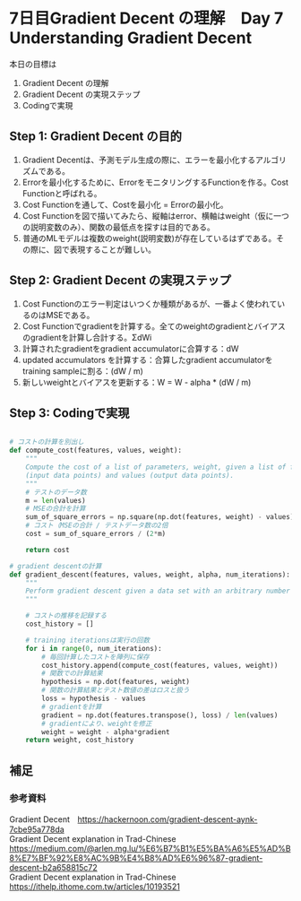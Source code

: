 # 7日目Gradient Decent の理解　Day 7 Understanding Gradient Decent

本日の目標は
1. Gradient Decent の理解
2. Gradient Decent の実現ステップ
3. Codingで実現

## Step 1: Gradient Decent の目的

1. Gradient Decentは、予測モデル生成の際に、エラーを最小化するアルゴリズムである。
2. Errorを最小化するために、ErrorをモニタリングするFunctionを作る。Cost Functionと呼ばれる。
3. Cost Functionを通して、Costを最小化 = Errorの最小化。
4. Cost Functionを図で描いてみたら、縦軸はerror、横軸はweight（仮に一つの説明変数のみ）、関数の最低点を探すは目的である。
5. 普通のMLモデルは複数のweight(説明変数)が存在しているはずである。その際に、図で表現することが難しい。


## Step 2: Gradient Decent の実現ステップ
1. Cost Functionのエラー判定はいつくか種類があるが、一番よく使われているのはMSEである。
2. Cost Functionでgradientを計算する。全てのweightのgradientとバイアスのgradientを計算し合計する。ΣdWi
3. 計算されたgradientをgradient accumulatorに合算する：dW
4. updated accumulators を計算する：合算したgradient accumulatorをtraining sampleに割る：(dW / m)
6. 新しいweightとバイアスを更新する：W = W - alpha * (dW / m)

## Step 3: Codingで実現
```python

# コストの計算を別出し
def compute_cost(features, values, weight):
    """
    Compute the cost of a list of parameters, weight, given a list of features
    (input data points) and values (output data points).
    """
    # テストのデータ数
    m = len(values)
    # MSEの合計を計算
    sum_of_square_errors = np.square(np.dot(features, weight) - values).sum()
    # コスト（MSEの合計 / テストデータ数の2倍
    cost = sum_of_square_errors / (2*m)

    return cost

# gradient descentの計算
def gradient_descent(features, values, weight, alpha, num_iterations):
    """
    Perform gradient descent given a data set with an arbitrary number of features.
    """

    # コストの推移を記録する
    cost_history = []

    # training iterationsは実行の回数
    for i in range(0, num_iterations):
        # 毎回計算したコストを陣列に保存
        cost_history.append(compute_cost(features, values, weight))
        # 関数での計算結果
        hypothesis = np.dot(features, weight)
        # 関数の計算結果とテスト数値の差はロスと扱う
        loss = hypothesis - values
        # gradientを計算
        gradient = np.dot(features.transpose(), loss) / len(values)
        # gradientにより、weightを修正
        weight = weight - alpha*gradient
    return weight, cost_history
```

## 補足

### 参考資料
Gradient Decent　https://hackernoon.com/gradient-descent-aynk-7cbe95a778da  
Gradient Decent explanation in Trad-Chinese https://medium.com/@arlen.mg.lu/%E6%B7%B1%E5%BA%A6%E5%AD%B8%E7%BF%92%E8%AC%9B%E4%B8%AD%E6%96%87-gradient-descent-b2a658815c72  
Gradient Decent explanation in Trad-Chinese
https://ithelp.ithome.com.tw/articles/10193521
